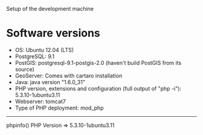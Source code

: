 Setup of the development machine

# Software versions

* OS: Ubuntu 12.04 (LTS)
* PostgreSQL: 9.1
* PostGIS: postgresql-9.1-postgis-2.0 (haven't build PostGIS from its source)
* GeoServer: Comes with cartaro installation 
* Java: java version "1.6.0_31"
* PHP version, extensions and configuration (full output of "php -i"): 5.3.10-1ubuntu3.11
* Webserver: tomcat7
* Type of PHP deployment: mod_php


***

phpinfo()
PHP Version => 5.3.10-1ubuntu3.11
